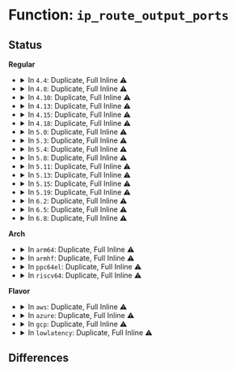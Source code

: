 # Function: <code>ip_route_output_ports</code>

## Status
<b>Regular</b>
<ul>
<li>
<details>
<summary>In <code>4.4</code>: Duplicate, Full Inline ⚠️</summary>

**Collision:** Static Duplication

**Inline:** Full

**Transformation:** False

**Instances:**

```
In net/ipv4/ip_output.c (ffffffff8175e6bf)
Location: include/net/route.h:148
Inline: True
Inline callers:
  - net/ipv4/ip_output.c:ip_queue_xmit
```
```
In net/ipv4/inet_connection_sock.c (ffffffff8176474d)
Location: include/net/route.h:148
Inline: True
Inline callers:
  - net/ipv4/inet_connection_sock.c:inet_csk_rebuild_route
```
```
In net/ipv4/datagram.c (ffffffff81783ccd)
Location: include/net/route.h:148
Inline: True
Inline callers:
  - net/ipv4/datagram.c:ip4_datagram_release_cb
```
```
In net/ipv4/af_inet.c (ffffffff81794467)
Location: include/net/route.h:148
Inline: True
```
```
In net/ipv4/igmp.c (ffffffff817961a9)
Location: include/net/route.h:148
Inline: True
Inline callers:
  - net/ipv4/igmp.c:igmpv3_newpack
  - net/ipv4/igmp.c:igmp_send_report
```
```
In net/ipv4/ipmr.c (ffffffff817a93b8)
Location: include/net/route.h:148
Inline: True
```
</details>
</li>
<li>
<details>
<summary>In <code>4.8</code>: Duplicate, Full Inline ⚠️</summary>

**Collision:** Static Duplication

**Inline:** Full

**Transformation:** False

**Instances:**

```
In net/ipv4/ip_output.c (ffffffff817ca92a)
Location: include/net/route.h:148
Inline: True
Inline callers:
  - net/ipv4/ip_output.c:ip_queue_xmit
```
```
In net/ipv4/inet_connection_sock.c (ffffffff817d0c8d)
Location: include/net/route.h:148
Inline: True
Inline callers:
  - net/ipv4/inet_connection_sock.c:inet_csk_rebuild_route
```
```
In net/ipv4/datagram.c (ffffffff817f1284)
Location: include/net/route.h:148
Inline: True
Inline callers:
  - net/ipv4/datagram.c:ip4_datagram_release_cb
```
```
In net/ipv4/af_inet.c (ffffffff81801e17)
Location: include/net/route.h:148
Inline: True
```
```
In net/ipv4/igmp.c (ffffffff8180475f)
Location: include/net/route.h:148
Inline: True
Inline callers:
  - net/ipv4/igmp.c:igmp_send_report
  - net/ipv4/igmp.c:igmpv3_newpack
```
```
In net/ipv4/ipmr.c (ffffffff81816bf8)
Location: include/net/route.h:148
Inline: True
```
</details>
</li>
<li>
<details>
<summary>In <code>4.10</code>: Duplicate, Full Inline ⚠️</summary>

**Collision:** Static Duplication

**Inline:** Full

**Transformation:** False

**Instances:**

```
In net/ipv4/ip_output.c (ffffffff817fa5a7)
Location: include/net/route.h:147
Inline: True
Inline callers:
  - net/ipv4/ip_output.c:ip_queue_xmit
```
```
In net/ipv4/inet_connection_sock.c (ffffffff81800b20)
Location: include/net/route.h:147
Inline: True
Inline callers:
  - net/ipv4/inet_connection_sock.c:inet_csk_rebuild_route
```
```
In net/ipv4/datagram.c (ffffffff81822322)
Location: include/net/route.h:147
Inline: True
Inline callers:
  - net/ipv4/datagram.c:ip4_datagram_release_cb
```
```
In net/ipv4/af_inet.c (ffffffff81832db3)
Location: include/net/route.h:147
Inline: True
```
```
In net/ipv4/igmp.c (ffffffff81835721)
Location: include/net/route.h:147
Inline: True
Inline callers:
  - net/ipv4/igmp.c:igmp_send_report
  - net/ipv4/igmp.c:igmpv3_newpack
```
```
In net/ipv4/ipmr.c (ffffffff81848398)
Location: include/net/route.h:147
Inline: True
```
</details>
</li>
<li>
<details>
<summary>In <code>4.13</code>: Duplicate, Full Inline ⚠️</summary>

**Collision:** Static Duplication

**Inline:** Full

**Transformation:** False

**Instances:**

```
In net/ipv4/ip_output.c (ffffffff8181a9b3)
Location: include/net/route.h:150
Inline: True
Inline callers:
  - net/ipv4/ip_output.c:ip_queue_xmit
```
```
In net/ipv4/inet_connection_sock.c (ffffffff81820710)
Location: include/net/route.h:150
Inline: True
Inline callers:
  - net/ipv4/inet_connection_sock.c:inet_csk_rebuild_route
```
```
In net/ipv4/datagram.c (ffffffff81842f92)
Location: include/net/route.h:150
Inline: True
Inline callers:
  - net/ipv4/datagram.c:ip4_datagram_release_cb
```
```
In net/ipv4/af_inet.c (ffffffff818540d3)
Location: include/net/route.h:150
Inline: True
```
```
In net/ipv4/igmp.c (ffffffff81856c71)
Location: include/net/route.h:150
Inline: True
Inline callers:
  - net/ipv4/igmp.c:igmp_send_report
  - net/ipv4/igmp.c:igmpv3_newpack
```
```
In net/ipv4/ipmr.c (ffffffff81869aba)
Location: include/net/route.h:150
Inline: True
```
</details>
</li>
<li>
<details>
<summary>In <code>4.15</code>: Duplicate, Full Inline ⚠️</summary>

**Collision:** Static Duplication

**Inline:** Full

**Transformation:** False

**Instances:**

```
In net/ipv4/ip_output.c (ffffffff81899993)
Location: include/net/route.h:150
Inline: True
Inline callers:
  - net/ipv4/ip_output.c:ip_queue_xmit
```
```
In net/ipv4/inet_connection_sock.c (ffffffff8189f6e0)
Location: include/net/route.h:150
Inline: True
Inline callers:
  - net/ipv4/inet_connection_sock.c:inet_csk_rebuild_route
```
```
In net/ipv4/datagram.c (ffffffff818c28f8)
Location: include/net/route.h:150
Inline: True
Inline callers:
  - net/ipv4/datagram.c:ip4_datagram_release_cb
```
```
In net/ipv4/af_inet.c (ffffffff818d3f53)
Location: include/net/route.h:150
Inline: True
```
```
In net/ipv4/igmp.c (ffffffff818d6b21)
Location: include/net/route.h:150
Inline: True
Inline callers:
  - net/ipv4/igmp.c:igmp_send_report
  - net/ipv4/igmp.c:igmpv3_newpack
```
```
In net/ipv4/ipmr.c (ffffffff818ea169)
Location: include/net/route.h:150
Inline: True
```
</details>
</li>
<li>
<details>
<summary>In <code>4.18</code>: Duplicate, Full Inline ⚠️</summary>

**Collision:** Static Duplication

**Inline:** Full

**Transformation:** False

**Instances:**

```
In net/ipv4/ip_output.c (ffffffff818eddd7)
Location: include/net/route.h:149
Inline: True
Inline callers:
  - net/ipv4/ip_output.c:ip_queue_xmit
```
```
In net/ipv4/inet_connection_sock.c (ffffffff818f40ff)
Location: include/net/route.h:149
Inline: True
Inline callers:
  - net/ipv4/inet_connection_sock.c:inet_csk_rebuild_route
```
```
In net/ipv4/datagram.c (ffffffff81918555)
Location: include/net/route.h:149
Inline: True
Inline callers:
  - net/ipv4/datagram.c:ip4_datagram_release_cb
```
```
In net/ipv4/af_inet.c (ffffffff8192a400)
Location: include/net/route.h:149
Inline: True
```
```
In net/ipv4/igmp.c (ffffffff8192d48b)
Location: include/net/route.h:149
Inline: True
Inline callers:
  - net/ipv4/igmp.c:igmp_send_report
  - net/ipv4/igmp.c:igmpv3_newpack
```
```
In net/ipv4/ipmr.c (ffffffff81940853)
Location: include/net/route.h:149
Inline: True
```
</details>
</li>
<li>
<details>
<summary>In <code>5.0</code>: Duplicate, Full Inline ⚠️</summary>

**Collision:** Static Duplication

**Inline:** Full

**Transformation:** False

**Instances:**

```
In net/ipv4/ip_output.c (ffffffff8191b5b0)
Location: include/net/route.h:149
Inline: True
Inline callers:
  - net/ipv4/ip_output.c:__ip_queue_xmit
```
```
In net/ipv4/inet_connection_sock.c (ffffffff81921c0f)
Location: include/net/route.h:149
Inline: True
Inline callers:
  - net/ipv4/inet_connection_sock.c:inet_csk_rebuild_route
```
```
In net/ipv4/datagram.c (ffffffff81946cd5)
Location: include/net/route.h:149
Inline: True
Inline callers:
  - net/ipv4/datagram.c:ip4_datagram_release_cb
```
```
In net/ipv4/af_inet.c (ffffffff81959b90)
Location: include/net/route.h:149
Inline: True
```
```
In net/ipv4/igmp.c (ffffffff8195c92b)
Location: include/net/route.h:149
Inline: True
Inline callers:
  - net/ipv4/igmp.c:igmp_send_report
  - net/ipv4/igmp.c:igmpv3_newpack
```
```
In net/ipv4/ipmr.c (ffffffff819706de)
Location: include/net/route.h:149
Inline: True
Inline callers:
  - net/ipv4/ipmr.c:ipmr_queue_xmit
  - net/ipv4/ipmr.c:ipmr_queue_xmit
```
</details>
</li>
<li>
<details>
<summary>In <code>5.3</code>: Duplicate, Full Inline ⚠️</summary>

**Collision:** Static Duplication

**Inline:** Full

**Transformation:** False

**Instances:**

```
In net/ipv4/ip_output.c (ffffffff8197d864)
Location: include/net/route.h:150
Inline: True
Inline callers:
  - net/ipv4/ip_output.c:__ip_queue_xmit
```
```
In net/ipv4/inet_connection_sock.c (ffffffff819845e1)
Location: include/net/route.h:150
Inline: True
Inline callers:
  - net/ipv4/inet_connection_sock.c:inet_csk_rebuild_route
```
```
In net/ipv4/datagram.c (ffffffff819ab358)
Location: include/net/route.h:150
Inline: True
Inline callers:
  - net/ipv4/datagram.c:ip4_datagram_release_cb
```
```
In net/ipv4/af_inet.c (ffffffff819be4cf)
Location: include/net/route.h:150
Inline: True
```
```
In net/ipv4/igmp.c (ffffffff819c162a)
Location: include/net/route.h:150
Inline: True
Inline callers:
  - net/ipv4/igmp.c:igmp_send_report
  - net/ipv4/igmp.c:igmpv3_newpack
```
```
In net/ipv4/ipmr.c (ffffffff819d9f5a)
Location: include/net/route.h:150
Inline: True
Inline callers:
  - net/ipv4/ipmr.c:ipmr_queue_xmit
  - net/ipv4/ipmr.c:ipmr_queue_xmit
```
</details>
</li>
<li>
<details>
<summary>In <code>5.4</code>: Duplicate, Full Inline ⚠️</summary>

**Collision:** Static Duplication

**Inline:** Full

**Transformation:** False

**Instances:**

```
In net/ipv4/ip_output.c (ffffffff819b4204)
Location: include/net/route.h:151
Inline: True
Inline callers:
  - net/ipv4/ip_output.c:__ip_queue_xmit
```
```
In net/ipv4/inet_connection_sock.c (ffffffff819bad91)
Location: include/net/route.h:151
Inline: True
Inline callers:
  - net/ipv4/inet_connection_sock.c:inet_csk_rebuild_route
```
```
In net/ipv4/datagram.c (ffffffff819e2028)
Location: include/net/route.h:151
Inline: True
Inline callers:
  - net/ipv4/datagram.c:ip4_datagram_release_cb
```
```
In net/ipv4/af_inet.c (ffffffff819f50ff)
Location: include/net/route.h:151
Inline: True
```
```
In net/ipv4/igmp.c (ffffffff819f81ca)
Location: include/net/route.h:151
Inline: True
Inline callers:
  - net/ipv4/igmp.c:igmp_send_report
  - net/ipv4/igmp.c:igmpv3_newpack
```
```
In net/ipv4/ipmr.c (ffffffff81a10e4c)
Location: include/net/route.h:151
Inline: True
Inline callers:
  - net/ipv4/ipmr.c:ipmr_queue_xmit
  - net/ipv4/ipmr.c:ipmr_queue_xmit
```
</details>
</li>
<li>
<details>
<summary>In <code>5.8</code>: Duplicate, Full Inline ⚠️</summary>

**Collision:** Static Duplication

**Inline:** Full

**Transformation:** False

**Instances:**

```
In net/ipv4/ip_output.c (ffffffff81a9e33f)
Location: include/net/route.h:157
Inline: True
Inline callers:
  - net/ipv4/ip_output.c:__ip_queue_xmit
```
```
In net/ipv4/inet_connection_sock.c (ffffffff81aa5651)
Location: include/net/route.h:157
Inline: True
Inline callers:
  - net/ipv4/inet_connection_sock.c:inet_csk_rebuild_route
```
```
In net/ipv4/datagram.c (ffffffff81acf328)
Location: include/net/route.h:157
Inline: True
Inline callers:
  - net/ipv4/datagram.c:ip4_datagram_release_cb
```
```
In net/ipv4/af_inet.c (ffffffff81ae38ce)
Location: include/net/route.h:157
Inline: True
```
```
In net/ipv4/igmp.c (ffffffff81ae5229)
Location: include/net/route.h:157
Inline: True
Inline callers:
  - net/ipv4/igmp.c:igmpv3_newpack
```
```
In net/ipv4/ipmr.c (ffffffff81b02841)
Location: include/net/route.h:157
Inline: True
Inline callers:
  - net/ipv4/ipmr.c:ipmr_queue_xmit
  - net/ipv4/ipmr.c:ipmr_queue_xmit
```
</details>
</li>
<li>
<details>
<summary>In <code>5.11</code>: Duplicate, Full Inline ⚠️</summary>

**Collision:** Static Duplication

**Inline:** Full

**Transformation:** False

**Instances:**

```
In net/ipv4/ip_output.c (ffffffff81aa8233)
Location: include/net/route.h:157
Inline: True
Inline callers:
  - net/ipv4/ip_output.c:__ip_queue_xmit
```
```
In net/ipv4/inet_connection_sock.c (ffffffff81aafc61)
Location: include/net/route.h:157
Inline: True
Inline callers:
  - net/ipv4/inet_connection_sock.c:inet_csk_rebuild_route
```
```
In net/ipv4/datagram.c (ffffffff81adb32d)
Location: include/net/route.h:157
Inline: True
Inline callers:
  - net/ipv4/datagram.c:ip4_datagram_release_cb
```
```
In net/ipv4/af_inet.c (ffffffff81af0453)
Location: include/net/route.h:157
Inline: True
```
```
In net/ipv4/igmp.c (ffffffff81af20f7)
Location: include/net/route.h:157
Inline: True
Inline callers:
  - net/ipv4/igmp.c:igmpv3_newpack
```
```
In net/ipv4/ipmr.c (ffffffff81b10c08)
Location: include/net/route.h:157
Inline: True
Inline callers:
  - net/ipv4/ipmr.c:ipmr_queue_xmit
  - net/ipv4/ipmr.c:ipmr_queue_xmit
```
</details>
</li>
<li>
<details>
<summary>In <code>5.13</code>: Duplicate, Full Inline ⚠️</summary>

**Collision:** Static Duplication

**Inline:** Full

**Transformation:** False

**Instances:**

```
In net/ipv4/ip_output.c (ffffffff81a93216)
Location: include/net/route.h:157
Inline: True
Inline callers:
  - net/ipv4/ip_output.c:__ip_queue_xmit
```
```
In net/ipv4/inet_connection_sock.c (ffffffff81a9af71)
Location: include/net/route.h:157
Inline: True
Inline callers:
  - net/ipv4/inet_connection_sock.c:inet_csk_rebuild_route
```
```
In net/ipv4/datagram.c (ffffffff81ac638e)
Location: include/net/route.h:157
Inline: True
Inline callers:
  - net/ipv4/datagram.c:ip4_datagram_release_cb
```
```
In net/ipv4/af_inet.c (ffffffff81adbb93)
Location: include/net/route.h:157
Inline: True
```
```
In net/ipv4/igmp.c (ffffffff81add8e7)
Location: include/net/route.h:157
Inline: True
Inline callers:
  - net/ipv4/igmp.c:igmpv3_newpack
```
```
In net/ipv4/ipmr.c (ffffffff81afe841)
Location: include/net/route.h:157
Inline: True
Inline callers:
  - net/ipv4/ipmr.c:ipmr_queue_xmit
  - net/ipv4/ipmr.c:ipmr_queue_xmit
```
</details>
</li>
<li>
<details>
<summary>In <code>5.15</code>: Duplicate, Full Inline ⚠️</summary>

**Collision:** Static Duplication

**Inline:** Full

**Transformation:** False

**Instances:**

```
In net/ipv4/ip_output.c (ffffffff81b4e647)
Location: include/net/route.h:157
Inline: True
Inline callers:
  - net/ipv4/ip_output.c:__ip_queue_xmit
```
```
In net/ipv4/inet_connection_sock.c (ffffffff81b563e1)
Location: include/net/route.h:157
Inline: True
Inline callers:
  - net/ipv4/inet_connection_sock.c:inet_csk_rebuild_route
```
```
In net/ipv4/datagram.c (ffffffff81b84b9e)
Location: include/net/route.h:157
Inline: True
Inline callers:
  - net/ipv4/datagram.c:ip4_datagram_release_cb
```
```
In net/ipv4/af_inet.c (ffffffff81b9adc3)
Location: include/net/route.h:157
Inline: True
```
```
In net/ipv4/igmp.c (ffffffff81b9cd57)
Location: include/net/route.h:157
Inline: True
Inline callers:
  - net/ipv4/igmp.c:igmpv3_newpack
```
```
In net/ipv4/ipmr.c (ffffffff81bc005b)
Location: include/net/route.h:157
Inline: True
Inline callers:
  - net/ipv4/ipmr.c:ipmr_queue_xmit
  - net/ipv4/ipmr.c:ipmr_queue_xmit
```
</details>
</li>
<li>
<details>
<summary>In <code>5.19</code>: Duplicate, Full Inline ⚠️</summary>

**Collision:** Static Duplication

**Inline:** Full

**Transformation:** False

**Instances:**

```
In net/ipv4/ip_output.c (ffffffff81cdbf40)
Location: include/net/route.h:171
Inline: True
Inline callers:
  - net/ipv4/ip_output.c:__ip_queue_xmit
```
```
In net/ipv4/inet_connection_sock.c (ffffffff81ce4521)
Location: include/net/route.h:171
Inline: True
Inline callers:
  - net/ipv4/inet_connection_sock.c:inet_csk_rebuild_route
```
```
In net/ipv4/datagram.c (ffffffff81d15440)
Location: include/net/route.h:171
Inline: True
Inline callers:
  - net/ipv4/datagram.c:ip4_datagram_release_cb
```
```
In net/ipv4/af_inet.c (ffffffff81d2c786)
Location: include/net/route.h:171
Inline: True
Inline callers:
  - net/ipv4/af_inet.c:inet_sk_rebuild_header
```
```
In net/ipv4/igmp.c (ffffffff81d2ee26)
Location: include/net/route.h:171
Inline: True
Inline callers:
  - net/ipv4/igmp.c:igmpv3_newpack
```
```
In net/ipv4/ipmr.c (ffffffff81d54a36)
Location: include/net/route.h:171
Inline: True
Inline callers:
  - net/ipv4/ipmr.c:ipmr_queue_xmit
  - net/ipv4/ipmr.c:ipmr_queue_xmit
```
</details>
</li>
<li>
<details>
<summary>In <code>6.2</code>: Duplicate, Full Inline ⚠️</summary>

**Collision:** Static Duplication

**Inline:** Full

**Transformation:** False

**Instances:**

```
In net/ipv4/ip_output.c (ffffffff81e9c940)
Location: include/net/route.h:171
Inline: True
Inline callers:
  - net/ipv4/ip_output.c:__ip_queue_xmit
```
```
In net/ipv4/inet_connection_sock.c (ffffffff81ea74d1)
Location: include/net/route.h:171
Inline: True
Inline callers:
  - net/ipv4/inet_connection_sock.c:inet_csk_rebuild_route
```
```
In net/ipv4/datagram.c (ffffffff81edbc30)
Location: include/net/route.h:171
Inline: True
Inline callers:
  - net/ipv4/datagram.c:ip4_datagram_release_cb
```
```
In net/ipv4/af_inet.c (ffffffff81ef5126)
Location: include/net/route.h:171
Inline: True
Inline callers:
  - net/ipv4/af_inet.c:inet_sk_rebuild_header
```
```
In net/ipv4/igmp.c (ffffffff81ef6e86)
Location: include/net/route.h:171
Inline: True
Inline callers:
  - net/ipv4/igmp.c:igmpv3_newpack
```
```
In net/ipv4/ipmr.c (ffffffff81f1ec71)
Location: include/net/route.h:171
Inline: True
Inline callers:
  - net/ipv4/ipmr.c:ipmr_queue_xmit
  - net/ipv4/ipmr.c:ipmr_queue_xmit
```
</details>
</li>
<li>
<details>
<summary>In <code>6.5</code>: Duplicate, Full Inline ⚠️</summary>

**Collision:** Static Duplication

**Inline:** Full

**Transformation:** False

**Instances:**

```
In net/ipv4/ip_output.c (ffffffff81efb56b)
Location: include/net/route.h:165
Inline: True
Inline callers:
  - net/ipv4/ip_output.c:__ip_queue_xmit
```
```
In net/ipv4/inet_connection_sock.c (ffffffff81f05c71)
Location: include/net/route.h:165
Inline: True
Inline callers:
  - net/ipv4/inet_connection_sock.c:inet_csk_rebuild_route
```
```
In net/ipv4/datagram.c (ffffffff81f3ad00)
Location: include/net/route.h:165
Inline: True
Inline callers:
  - net/ipv4/datagram.c:ip4_datagram_release_cb
```
```
In net/ipv4/af_inet.c (ffffffff81f54a06)
Location: include/net/route.h:165
Inline: True
Inline callers:
  - net/ipv4/af_inet.c:inet_sk_rebuild_header
```
```
In net/ipv4/igmp.c (ffffffff81f56903)
Location: include/net/route.h:165
Inline: True
Inline callers:
  - net/ipv4/igmp.c:igmpv3_newpack
```
```
In net/ipv4/ipmr.c (ffffffff81f7e771)
Location: include/net/route.h:165
Inline: True
Inline callers:
  - net/ipv4/ipmr.c:ipmr_queue_xmit
  - net/ipv4/ipmr.c:ipmr_queue_xmit
```
</details>
</li>
<li>
<details>
<summary>In <code>6.8</code>: Duplicate, Full Inline ⚠️</summary>

**Collision:** Static Duplication

**Inline:** Full

**Transformation:** False

**Instances:**

```
In net/ipv4/ip_output.c (ffffffff81fbf493)
Location: include/net/route.h:159
Inline: True
Inline callers:
  - net/ipv4/ip_output.c:__ip_queue_xmit
```
```
In net/ipv4/inet_connection_sock.c (ffffffff81fc9dd1)
Location: include/net/route.h:159
Inline: True
Inline callers:
  - net/ipv4/inet_connection_sock.c:inet_csk_rebuild_route
```
```
In net/ipv4/datagram.c (ffffffff82000dee)
Location: include/net/route.h:159
Inline: True
Inline callers:
  - net/ipv4/datagram.c:ip4_datagram_release_cb
```
```
In net/ipv4/af_inet.c (ffffffff8201ac56)
Location: include/net/route.h:159
Inline: True
Inline callers:
  - net/ipv4/af_inet.c:inet_sk_rebuild_header
```
```
In net/ipv4/igmp.c (ffffffff8201cdb0)
Location: include/net/route.h:159
Inline: True
Inline callers:
  - net/ipv4/igmp.c:igmpv3_newpack
```
```
In net/ipv4/ipmr.c (ffffffff82044e12)
Location: include/net/route.h:159
Inline: True
Inline callers:
  - net/ipv4/ipmr.c:ipmr_queue_xmit
  - net/ipv4/ipmr.c:ipmr_queue_xmit
```
</details>
</li>
</ul>
<b>Arch</b>
<ul>
<li>
<details>
<summary>In <code>arm64</code>: Duplicate, Full Inline ⚠️</summary>

**Collision:** Static Duplication

**Inline:** Full

**Transformation:** False

**Instances:**

```
In net/ipv4/ip_output.c (ffff800010c64980)
Location: include/net/route.h:151
Inline: True
Inline callers:
  - net/ipv4/ip_output.c:__ip_queue_xmit
```
```
In net/ipv4/inet_connection_sock.c (ffff800010c6ca54)
Location: include/net/route.h:151
Inline: True
Inline callers:
  - net/ipv4/inet_connection_sock.c:inet_csk_rebuild_route
```
```
In net/ipv4/datagram.c (ffff800010c95cc8)
Location: include/net/route.h:151
Inline: True
Inline callers:
  - net/ipv4/datagram.c:ip4_datagram_release_cb
```
```
In net/ipv4/af_inet.c (ffff800010caaf54)
Location: include/net/route.h:151
Inline: True
```
```
In net/ipv4/igmp.c (ffff800010cafdf8)
Location: include/net/route.h:151
Inline: True
Inline callers:
  - net/ipv4/igmp.c:igmp_send_report
  - net/ipv4/igmp.c:igmpv3_newpack
```
```
In net/ipv4/ipmr.c (ffff800010cccbb8)
Location: include/net/route.h:151
Inline: True
Inline callers:
  - net/ipv4/ipmr.c:ipmr_queue_xmit
  - net/ipv4/ipmr.c:ipmr_queue_xmit
```
</details>
</li>
<li>
<details>
<summary>In <code>armhf</code>: Duplicate, Full Inline ⚠️</summary>

**Collision:** Static Duplication

**Inline:** Full

**Transformation:** False

**Instances:**

```
In net/ipv4/ip_output.c (c0d74528)
Location: include/net/route.h:151
Inline: True
Inline callers:
  - net/ipv4/ip_output.c:__ip_queue_xmit
```
```
In net/ipv4/inet_connection_sock.c (c0d7b73c)
Location: include/net/route.h:151
Inline: True
Inline callers:
  - net/ipv4/inet_connection_sock.c:inet_csk_rebuild_route
```
```
In net/ipv4/datagram.c (c0da4430)
Location: include/net/route.h:151
Inline: True
Inline callers:
  - net/ipv4/datagram.c:ip4_datagram_release_cb
```
```
In net/ipv4/af_inet.c (c0db78f4)
Location: include/net/route.h:151
Inline: True
```
```
In net/ipv4/igmp.c (c0dbb78c)
Location: include/net/route.h:151
Inline: True
Inline callers:
  - net/ipv4/igmp.c:igmp_send_report
  - net/ipv4/igmp.c:igmpv3_newpack
```
```
In net/ipv4/ipmr.c (c0dd71d0)
Location: include/net/route.h:151
Inline: True
Inline callers:
  - net/ipv4/ipmr.c:ipmr_queue_xmit
  - net/ipv4/ipmr.c:ipmr_queue_xmit
```
</details>
</li>
<li>
<details>
<summary>In <code>ppc64el</code>: Duplicate, Full Inline ⚠️</summary>

**Collision:** Static Duplication

**Inline:** Full

**Transformation:** False

**Instances:**

```
In net/ipv4/ip_output.c (c000000000d68b6c)
Location: include/net/route.h:151
Inline: True
Inline callers:
  - net/ipv4/ip_output.c:__ip_queue_xmit
```
```
In net/ipv4/inet_connection_sock.c (c000000000d7237c)
Location: include/net/route.h:151
Inline: True
Inline callers:
  - net/ipv4/inet_connection_sock.c:inet_csk_rebuild_route
```
```
In net/ipv4/datagram.c (c000000000da74c0)
Location: include/net/route.h:151
Inline: True
Inline callers:
  - net/ipv4/datagram.c:ip4_datagram_release_cb
```
```
In net/ipv4/af_inet.c (c000000000dc1328)
Location: include/net/route.h:151
Inline: True
```
```
In net/ipv4/igmp.c (c000000000dc5d00)
Location: include/net/route.h:151
Inline: True
Inline callers:
  - net/ipv4/igmp.c:igmp_send_report
  - net/ipv4/igmp.c:igmpv3_newpack
```
```
In net/ipv4/ipmr.c (c000000000de87c8)
Location: include/net/route.h:151
Inline: True
Inline callers:
  - net/ipv4/ipmr.c:ipmr_queue_xmit
  - net/ipv4/ipmr.c:ipmr_queue_xmit
```
</details>
</li>
<li>
<details>
<summary>In <code>riscv64</code>: Duplicate, Full Inline ⚠️</summary>

**Collision:** Static Duplication

**Inline:** Full

**Transformation:** False

**Instances:**

```
In net/ipv4/ip_output.c (ffffffe0007cc310)
Location: include/net/route.h:151
Inline: True
Inline callers:
  - net/ipv4/ip_output.c:__ip_queue_xmit
```
```
In net/ipv4/inet_connection_sock.c (ffffffe0007d2366)
Location: include/net/route.h:151
Inline: True
Inline callers:
  - net/ipv4/inet_connection_sock.c:inet_csk_rebuild_route
```
```
In net/ipv4/datagram.c (ffffffe0007f5148)
Location: include/net/route.h:151
Inline: True
Inline callers:
  - net/ipv4/datagram.c:ip4_datagram_release_cb
```
```
In net/ipv4/af_inet.c (ffffffe000805bb6)
Location: include/net/route.h:151
Inline: True
```
```
In net/ipv4/igmp.c (ffffffe000808ef0)
Location: include/net/route.h:151
Inline: True
Inline callers:
  - net/ipv4/igmp.c:igmp_send_report
  - net/ipv4/igmp.c:igmpv3_newpack
```
```
In net/ipv4/ipmr.c (ffffffe00081ec84)
Location: include/net/route.h:151
Inline: True
Inline callers:
  - net/ipv4/ipmr.c:ipmr_queue_xmit
  - net/ipv4/ipmr.c:ipmr_queue_xmit
```
</details>
</li>
</ul>
<b>Flavor</b>
<ul>
<li>
<details>
<summary>In <code>aws</code>: Duplicate, Full Inline ⚠️</summary>

**Collision:** Static Duplication

**Inline:** Full

**Transformation:** False

**Instances:**

```
In net/ipv4/ip_output.c (ffffffff81954074)
Location: include/net/route.h:151
Inline: True
Inline callers:
  - net/ipv4/ip_output.c:__ip_queue_xmit
```
```
In net/ipv4/inet_connection_sock.c (ffffffff8195ac01)
Location: include/net/route.h:151
Inline: True
Inline callers:
  - net/ipv4/inet_connection_sock.c:inet_csk_rebuild_route
```
```
In net/ipv4/datagram.c (ffffffff81981e98)
Location: include/net/route.h:151
Inline: True
Inline callers:
  - net/ipv4/datagram.c:ip4_datagram_release_cb
```
```
In net/ipv4/af_inet.c (ffffffff81994e9f)
Location: include/net/route.h:151
Inline: True
```
```
In net/ipv4/igmp.c (ffffffff81997f6a)
Location: include/net/route.h:151
Inline: True
Inline callers:
  - net/ipv4/igmp.c:igmp_send_report
  - net/ipv4/igmp.c:igmpv3_newpack
```
```
In net/ipv4/ipmr.c (ffffffff819b07dc)
Location: include/net/route.h:151
Inline: True
Inline callers:
  - net/ipv4/ipmr.c:ipmr_queue_xmit
  - net/ipv4/ipmr.c:ipmr_queue_xmit
```
</details>
</li>
<li>
<details>
<summary>In <code>azure</code>: Duplicate, Full Inline ⚠️</summary>

**Collision:** Static Duplication

**Inline:** Full

**Transformation:** False

**Instances:**

```
In net/ipv4/ip_output.c (ffffffff8190db64)
Location: include/net/route.h:151
Inline: True
Inline callers:
  - net/ipv4/ip_output.c:__ip_queue_xmit
```
```
In net/ipv4/inet_connection_sock.c (ffffffff819146f1)
Location: include/net/route.h:151
Inline: True
Inline callers:
  - net/ipv4/inet_connection_sock.c:inet_csk_rebuild_route
```
```
In net/ipv4/datagram.c (ffffffff8193b958)
Location: include/net/route.h:151
Inline: True
Inline callers:
  - net/ipv4/datagram.c:ip4_datagram_release_cb
```
```
In net/ipv4/af_inet.c (ffffffff8194e95f)
Location: include/net/route.h:151
Inline: True
```
```
In net/ipv4/igmp.c (ffffffff81951a2a)
Location: include/net/route.h:151
Inline: True
Inline callers:
  - net/ipv4/igmp.c:igmp_send_report
  - net/ipv4/igmp.c:igmpv3_newpack
```
```
In net/ipv4/ipmr.c (ffffffff8196ce0c)
Location: include/net/route.h:151
Inline: True
Inline callers:
  - net/ipv4/ipmr.c:ipmr_queue_xmit
  - net/ipv4/ipmr.c:ipmr_queue_xmit
```
</details>
</li>
<li>
<details>
<summary>In <code>gcp</code>: Duplicate, Full Inline ⚠️</summary>

**Collision:** Static Duplication

**Inline:** Full

**Transformation:** False

**Instances:**

```
In net/ipv4/ip_output.c (ffffffff819be844)
Location: include/net/route.h:151
Inline: True
Inline callers:
  - net/ipv4/ip_output.c:__ip_queue_xmit
```
```
In net/ipv4/inet_connection_sock.c (ffffffff819c53d1)
Location: include/net/route.h:151
Inline: True
Inline callers:
  - net/ipv4/inet_connection_sock.c:inet_csk_rebuild_route
```
```
In net/ipv4/datagram.c (ffffffff819ec668)
Location: include/net/route.h:151
Inline: True
Inline callers:
  - net/ipv4/datagram.c:ip4_datagram_release_cb
```
```
In net/ipv4/af_inet.c (ffffffff819ff73f)
Location: include/net/route.h:151
Inline: True
```
```
In net/ipv4/igmp.c (ffffffff81a0280a)
Location: include/net/route.h:151
Inline: True
Inline callers:
  - net/ipv4/igmp.c:igmp_send_report
  - net/ipv4/igmp.c:igmpv3_newpack
```
```
In net/ipv4/ipmr.c (ffffffff81a1b07c)
Location: include/net/route.h:151
Inline: True
Inline callers:
  - net/ipv4/ipmr.c:ipmr_queue_xmit
  - net/ipv4/ipmr.c:ipmr_queue_xmit
```
</details>
</li>
<li>
<details>
<summary>In <code>lowlatency</code>: Duplicate, Full Inline ⚠️</summary>

**Collision:** Static Duplication

**Inline:** Full

**Transformation:** False

**Instances:**

```
In net/ipv4/ip_output.c (ffffffff819c8181)
Location: include/net/route.h:151
Inline: True
Inline callers:
  - net/ipv4/ip_output.c:__ip_queue_xmit
```
```
In net/ipv4/inet_connection_sock.c (ffffffff819ceea6)
Location: include/net/route.h:151
Inline: True
Inline callers:
  - net/ipv4/inet_connection_sock.c:inet_csk_rebuild_route
```
```
In net/ipv4/datagram.c (ffffffff819f6552)
Location: include/net/route.h:151
Inline: True
Inline callers:
  - net/ipv4/datagram.c:ip4_datagram_release_cb
```
```
In net/ipv4/af_inet.c (ffffffff81a09849)
Location: include/net/route.h:151
Inline: True
```
```
In net/ipv4/igmp.c (ffffffff81a0cd3a)
Location: include/net/route.h:151
Inline: True
Inline callers:
  - net/ipv4/igmp.c:igmp_send_report
  - net/ipv4/igmp.c:igmpv3_newpack
```
```
In net/ipv4/ipmr.c (ffffffff81a25f5c)
Location: include/net/route.h:151
Inline: True
Inline callers:
  - net/ipv4/ipmr.c:ipmr_queue_xmit
  - net/ipv4/ipmr.c:ipmr_queue_xmit
```
</details>
</li>
</ul>

## Differences
